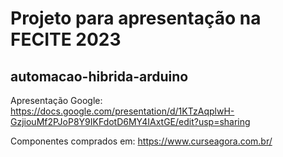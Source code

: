 # Projeto para apresentação na FECITE 2023
## automacao-hibrida-arduino

Apresentação Google:
https://docs.google.com/presentation/d/1KTzAqplwH-GzjiouMf2PJoP8Y9IKFdotD6MY4IAxtGE/edit?usp=sharing

Componentes comprados em:
https://www.curseagora.com.br/

